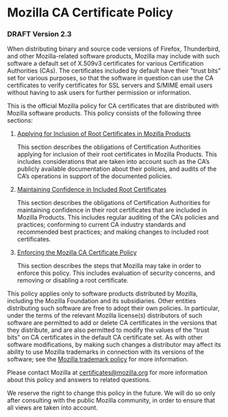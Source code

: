 Mozilla CA Certificate Policy
=============================

### DRAFT Version 2.3

When distributing binary and source code versions of Firefox, Thunderbird, and
other Mozilla-related software products, Mozilla may include with such software
a default set of X.509v3 certificates for various Certification Authorities
(CAs). The certificates included by default have their "trust bits" set for
various purposes, so that the software in question can use the CA certificates
to verify certificates for SSL servers and S/MIME email users without having 
to ask users for further permission or information.

This is the official Mozilla policy for CA certificates that are distributed
with Mozilla software products. This policy consists of the following three
sections:

1. [Applying for Inclusion of Root Certificates in Mozilla Products][inclusion]

   This section describes the obligations of Certification Authorities applying
   for inclusion of their root certificates in Mozilla Products. This includes
   considerations that are taken into account such as the CA’s publicly
   available documentation about their policies, and audits of the CA’s
   operations in support of the documented policies.

2. [Maintaining Confidence in Included Root Certificates][maintenance]

   This section describes the obligations of Certification Authorities for
   maintaining confidence in their root certificates that are included in
   Mozilla Products.  This includes regular auditing of the CA’s policies and
   practices; conforming to current CA industry standards and recommended best
   practices; and making changes to included root certificates.

3. [Enforcing the Mozilla CA Certificate Policy][enforcement]

   This section describes the steps that Mozilla may take in order to enforce
   this policy. This includes evaluation of security concerns, and removing or
   disabling a root certificate.


This policy applies only to software products distributed by Mozilla,
including the Mozilla Foundation and its subsidiaries.  Other entities
distributing such software are free to adopt their own policies. In
particular, under the terms of the relevant Mozilla license(s) distributors
of such software are permitted to add or delete CA certificates in the
versions that they distribute, and are also permitted to modify the values of
the "trust bits" on CA certificates in the default CA certificate set. As
with other software modifications, by making such changes a distributor may
affect its ability to use Mozilla trademarks in connection with its versions
of the software; see the [Mozilla trademark policy][trademark] for more
information.

Please contact Mozilla at [certificates@mozilla.org][certificates] for more
information about this policy and answers to related questions.

We reserve the right to change this policy in the future. We will do so only
after consulting with the public Mozilla community, in order to ensure that all
views are taken into account.

[inclusion]: ./InclusionPolicy.html
[maintenance]: ./MaintenancePolicy.html
[enforcement]: ./EnforcementPolicy.html
[trademark]: https://www.mozilla.org/en-US/foundation/trademarks/
[certificates]: mailto:certificates@mozilla.org
